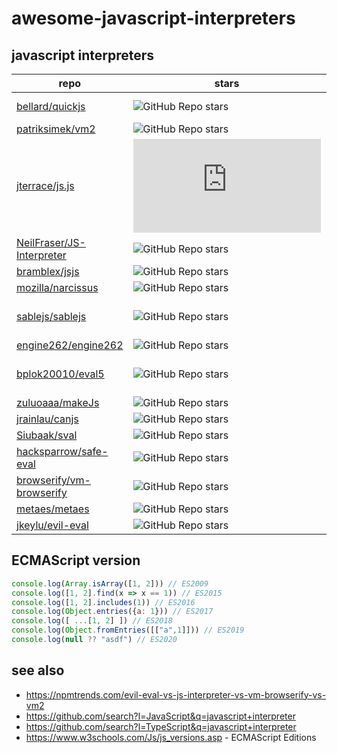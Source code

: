 # awesome-javascript-interpreters

## javascript interpreters

| repo | stars | last commit | comments |
-- | -- | -- | --
[bellard/quickjs](https://github.com/bellard/quickjs) | ![GitHub Repo stars](https://img.shields.io/github/stars/bellard/quickjs) | ![GitHub last commit](https://img.shields.io/github/last-commit/bellard/quickjs) | WASM, [benchmarks](https://bellard.org/quickjs/bench.html)
[patriksimek/vm2](https://github.com/patriksimek/vm2) | ![GitHub Repo stars](https://img.shields.io/github/stars/patriksimek/vm2) | ![GitHub last commit](https://img.shields.io/github/last-commit/patriksimek/vm2) | nodejs
[jterrace/js.js](https://github.com/jterrace/js.js) | ![GitHub Repo stars](https://img.shields.io/github/stars/jterrace/js.js) | ![GitHub last commit](https://img.shields.io/github/last-commit/jterrace/js.js) | SpiderMonkey, 2012
[NeilFraser/JS-Interpreter](https://github.com/NeilFraser/JS-Interpreter) | ![GitHub Repo stars](https://img.shields.io/github/stars/NeilFraser/JS-Interpreter) | ![GitHub last commit](https://img.shields.io/github/last-commit/NeilFraser/JS-Interpreter) | vm-browserify
[bramblex/jsjs](https://github.com/bramblex/jsjs) | ![GitHub Repo stars](https://img.shields.io/github/stars/bramblex/jsjs) | ![GitHub last commit](https://img.shields.io/github/last-commit/bramblex/jsjs) |
[mozilla/narcissus](https://github.com/mozilla/narcissus) | ![GitHub Repo stars](https://img.shields.io/github/stars/mozilla/narcissus) | ![GitHub last commit](https://img.shields.io/github/last-commit/mozilla/narcissus) | archived
[sablejs/sablejs](https://github.com/sablejs/sablejs) | ![GitHub Repo stars](https://img.shields.io/github/stars/sablejs/sablejs) | ![GitHub last commit](https://img.shields.io/github/last-commit/sablejs/sablejs) | [benchmarks](https://github.com/sablejs/sablejs#benchmark), ES5.1 = ES2009
[engine262/engine262](https://github.com/engine262/engine262) | ![GitHub Repo stars](https://img.shields.io/github/stars/engine262/engine262) | ![GitHub last commit](https://img.shields.io/github/last-commit/engine262/engine262) | ES2020
[bplok20010/eval5](https://github.com/bplok20010/eval5) | ![GitHub Repo stars](https://img.shields.io/github/stars/bplok20010/eval5) | ![GitHub last commit](https://img.shields.io/github/last-commit/bplok20010/eval5) | ES5 = ES2009, TypeScript
[zuluoaaa/makeJs](https://github.com/zuluoaaa/makeJs) | ![GitHub Repo stars](https://img.shields.io/github/stars/zuluoaaa/makeJs) | ![GitHub last commit](https://img.shields.io/github/last-commit/zuluoaaa/makeJs) |
[jrainlau/canjs](https://github.com/jrainlau/canjs) | ![GitHub Repo stars](https://img.shields.io/github/stars/jrainlau/canjs) | ![GitHub last commit](https://img.shields.io/github/last-commit/jrainlau/canjs) |
[Siubaak/sval](https://github.com/Siubaak/sval) | ![GitHub Repo stars](https://img.shields.io/github/stars/Siubaak/sval) | ![GitHub last commit](https://img.shields.io/github/last-commit/Siubaak/sval) | ES2019
[hacksparrow/safe-eval](https://github.com/hacksparrow/safe-eval) | ![GitHub Repo stars](https://img.shields.io/github/stars/hacksparrow/safe-eval) | ![GitHub last commit](https://img.shields.io/github/last-commit/hacksparrow/safe-eval) | nodejs
[browserify/vm-browserify](https://github.com/browserify/vm-browserify) | ![GitHub Repo stars](https://img.shields.io/github/stars/browserify/vm-browserify) | ![GitHub last commit](https://img.shields.io/github/last-commit/browserify/vm-browserify) | substack/vm-browserify
[metaes/metaes](https://github.com/metaes/metaes) | ![GitHub Repo stars](https://img.shields.io/github/stars/metaes/metaes) | ![GitHub last commit](https://img.shields.io/github/last-commit/metaes/metaes) |
[jkeylu/evil-eval](https://github.com/jkeylu/evil-eval) | ![GitHub Repo stars](https://img.shields.io/github/stars/jkeylu/evil-eval) | ![GitHub last commit](https://img.shields.io/github/last-commit/jkeylu/evil-eval) |

## ECMAScript version

```js
console.log(Array.isArray([1, 2])) // ES2009
console.log([1, 2].find(x => x == 1)) // ES2015
console.log([1, 2].includes(1)) // ES2016
console.log(Object.entries({a: 1})) // ES2017
console.log([ ...[1, 2] ]) // ES2018
console.log(Object.fromEntries([["a",1]])) // ES2019
console.log(null ?? "asdf") // ES2020
```

## see also

- https://npmtrends.com/evil-eval-vs-js-interpreter-vs-vm-browserify-vs-vm2
- https://github.com/search?l=JavaScript&q=javascript+interpreter
- https://github.com/search?l=TypeScript&q=javascript+interpreter
- https://www.w3schools.com/Js/js_versions.asp - ECMAScript Editions

